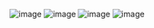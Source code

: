![image](https://github.com/dttuyen260701/TestStarNest/assets/80889518/6a8214c6-491a-41ec-9e5a-963a415382d5)
![image](https://github.com/dttuyen260701/TestStarNest/assets/80889518/7052b5ee-cd70-4b79-b650-b93f493e013e)
![image](https://github.com/dttuyen260701/TestStarNest/assets/80889518/33ccf98b-ca19-4bbc-bb21-e79de5466745)
![image](https://github.com/dttuyen260701/TestStarNest/assets/80889518/928ef753-5143-47e9-97d5-5cc1fa62efda)
